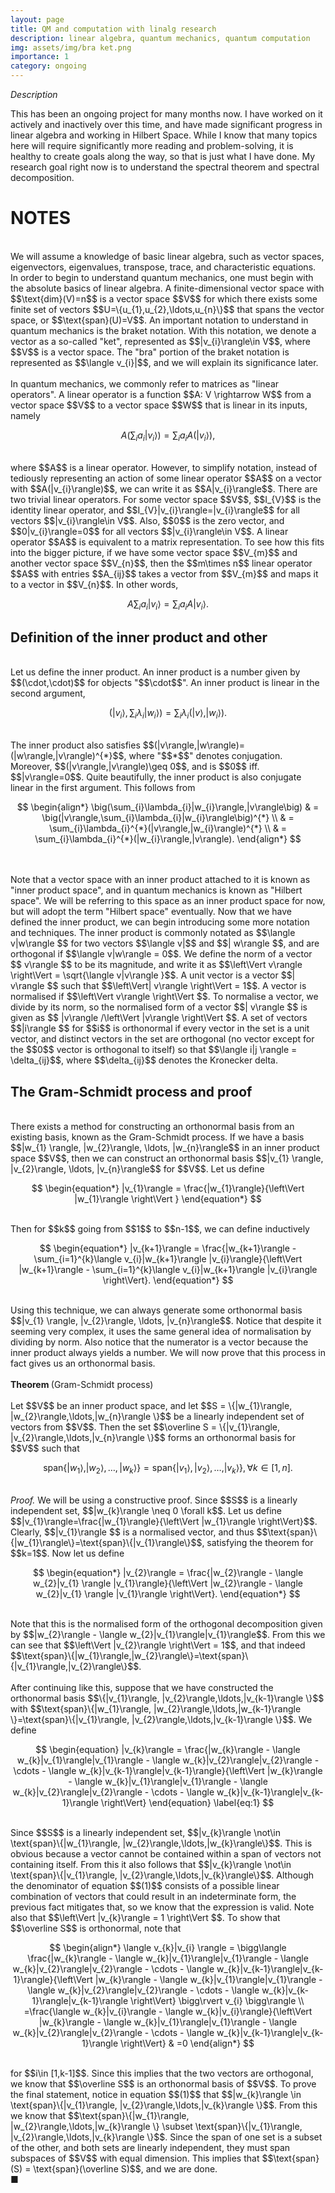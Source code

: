 ```yaml
---
layout: page
title: QM and computation with linalg research
description: linear algebra, quantum mechanics, quantum computation
img: assets/img/bra ket.png
importance: 1
category: ongoing
---
```


<i> Description </i>
<p>
This has been an ongoing project for many months now. I have worked on it actively and inactively over this time, and have made significant progress in linear algebra and working in Hilbert Space. While I know that many topics here will require significantly more reading and problem-solving, it is healthy to create goals along the way, so that is just what I have done. My research goal right now is to understand the spectral theorem and spectral decomposition. 
</p>

<h1> 
NOTES 
</h1> 

<br>
We will assume a knowledge of basic linear algebra, such as vector spaces, eigenvectors, eigenvalues, transpose, trace, and characteristic equations. In order to begin to understand quantum mechanics, one must begin with the absolute basics of linear algebra. A finite-dimensional vector space with $$\text{dim}(V)=n$$ is a vector space $$V$$ for which there exists some finite set of vectors $$U=\{u_{1},u_{2},\ldots,u_{n}\}$$ that spans the vector space, or $$\text{span}(U)=V$$. An important notation to understand in quantum mechanics is the braket notation. With this notation, we denote a vector as a so-called "ket", represented as $$|v_{i}\rangle\in V$$, where $$V$$ is a vector space. The "bra" portion of the braket notation is represented as $$\langle v_{i}|$$, and we will explain its significance later. 
<br>
<br>
In quantum mechanics, we commonly refer to matrices as "linear operators". A linear operator is a function $$A: V \rightarrow W$$ from a vector space $$V$$ to a vector space $$W$$ that is linear in its inputs, namely 
<br>

$$
\begin{equation*} A\big(\sum_{i}a_{i}|v_{i}\rangle \big) = \sum_{i}a_{i}A(|v_{i}\rangle) \end{equation*},
$$

<br>
where $$A$$ is a linear operator. However, to simplify notation, instead of tediously representing an action of some linear operator $$A$$ on a vector with $$A(|v_{i}\rangle)$$, we can write it as $$A|v_{i}\rangle$$. There are two trivial linear operators. For some vector space $$V$$, $$I_{V}$$ is the identity linear operator, and $$I_{V}|v_{i}\rangle=|v_{i}\rangle$$ for all vectors $$|v_{i}\rangle\in V$$. Also, $$0$$ is the zero vector, and $$0|v_{i}\rangle=0$$ for all vectors $$|v_{i}\rangle\in V$$. A linear operator $$A$$ is equivalent to a matrix representation. To see how this fits into the bigger picture, if we have some vector space $$V_{m}$$ and another vector space $$V_{n}$$, then the $$m\times n$$ linear operator $$A$$ with entries $$A_{ij}$$ takes a vector from $$V_{m}$$ and maps it to a vector in $$V_{n}$$. In other words,  
<br>

$$
\begin{equation*} A\sum_{i}a_{i}|v_{i}\rangle  = \sum_{i}a_{i}A|v_{i}\rangle .\end{equation*}
$$

<h2> 
Definition of the inner product and other
</h2> 

<br>
Let us define the inner product. An inner product is a number given by $$(\cdot,\cdot)$$ for objects "$$\cdot$$". An inner product is linear in the second argument, 
<br>

$$
\begin{equation*} \big(|v_{i}\rangle,\sum_{i}\lambda_{i}|w_{i}\rangle\big) = \sum_{i}\lambda_{i}(|v\rangle,|w_{i}\rangle). \end{equation*}
$$

<br>
The inner product also satisfies $$(|v\rangle,|w\rangle)=(|w\rangle,|v\rangle)^{*}$$, where "$$*$$" denotes conjugation. Moreover, $$(|v\rangle,|v\rangle)\geq 0$$, and is $$0$$ iff. $$|v\rangle=0$$. Quite beautifully, the inner product is also conjugate linear in the first argument. This follows from
<br>

$$
\begin{align*}
\big(\sum_{i}\lambda_{i}|w_{i}\rangle,|v\rangle\big) & 
= \big(|v\rangle,\sum_{i}\lambda_{i}|w_{i}\rangle\big)^{*} \\ &
= \sum_{i}\lambda_{i}^{*}(|v\rangle,|w_{i}\rangle)^{*} \\ &
= \sum_{i}\lambda_{i}^{*}(|w_{i}\rangle,|v\rangle).
\end{align*}
$$

<br>
<br>
Note that a vector space with an inner product attached to it is known as "inner product space", and in quantum mechanics is known as "Hilbert space". We will be referring to this space as an inner product space for now, but will adopt the term "Hilbert space" eventually. Now that we have defined the inner product, we can begin introducing some more notation and techniques. The inner product is commonly notated as $$\langle v|w\rangle $$ for two vectors $$\langle v|$$ and $$| w\rangle $$, and are orthogonal if $$\langle v|w\rangle = 0$$. We define the norm of a vector $$ v\rangle $$ to be its magnitude, and write it as $$\left\Vert v\rangle \right\Vert = \sqrt{\langle v|v\rangle }$$. A unit vector is a vector $$| v\rangle $$ such that $$\left\Vert| v\rangle \right\Vert = 1$$. A vector is normalised if $$\left\Vert v\rangle \right\Vert $$. To normalise a vector, we divide by its norm, so the normalised form of a vector $$| v\rangle $$ is given as $$ |v\rangle /\left\Vert |v\rangle \right\Vert $$. A set of vectors $$|i\rangle $$ for $$i$$ is orthonormal if every vector in the set is a unit vector, and distinct vectors in the set are orthogonal (no vector except for the $$0$$ vector is orthogonal to itself) so that $$\langle i|j \rangle = \delta_{ij}$$, where $$\delta_{ij}$$ denotes the Kronecker delta. 
<br>

<h2>
The Gram-Schmidt process and proof
</h2>

<br>
There exists a method for constructing an orthonormal basis from an existing basis, known as the Gram-Schmidt process. If we have a basis $$|w_{1} \rangle, |w_{2}\rangle, \ldots, |w_{n}\rangle$$ in an inner product space $$V$$, then we can construct an orthonormal basis $$|v_{1} \rangle, |v_{2}\rangle, \ldots, |v_{n}\rangle$$ for $$V$$. Let us define 
<br>

$$
\begin{equation*} |v_{1}\rangle = \frac{|w_{1}\rangle}{\left\Vert |w_{1}\rangle \right\Vert } \end{equation*}
$$

<br>
Then for $$k$$ going from $$1$$ to $$n-1$$, we can define inductively
<br>

$$
\begin{equation*} |v_{k+1}\rangle = \frac{|w_{k+1}\rangle - \sum_{i=1}^{k}\langle v_{i}|w_{k+1}\rangle |v_{i}\rangle}{\left\Vert |w_{k+1}\rangle - \sum_{i=1}^{k}\langle v_{i}|w_{k+1}\rangle |v_{i}\rangle \right\Vert}. \end{equation*}
$$

<br>
Using this technique, we can always generate some orthonormal basis $$|v_{1} \rangle, |v_{2}\rangle, \ldots, |v_{n}\rangle$$. Notice that despite it seeming very complex, it uses the same general idea of normalisation by dividing by norm. Also notice that the numerator is a vector because the inner product always yields a number. We will now prove that this process in fact gives us an orthonormal basis. 
<br>
<br>
<b> Theorem </b> (Gram-Schmidt process)
<br>
<br>
Let $$V$$ be an inner product space, and let $$S = \{|w_{1}\rangle, |w_{2}\rangle,\ldots,|w_{n}\rangle \}$$ be a linearly independent set of vectors from $$V$$. Then the set $$\overline S = \{|v_{1}\rangle, |v_{2}\rangle,\ldots,|v_{n}\rangle \}$$ forms an orthonormal basis for $$V$$ such that 
<br>

$$
\begin{equation*} \text{span}\{|w_{1}\rangle, |w_{2}\rangle,\ldots,|w_{k}\rangle \}=\text{span}\{|v_{1}\rangle, |v_{2}\rangle,\ldots,|v_{k}\rangle \}, \forall k\in [1,n]. \end{equation*}
$$

<br>
<i> Proof. </i> We will be using a constructive proof. Since $$S$$ is a linearly independent set, $$|w_{k}\rangle \neq 0 \forall k$$. Let us define $$|v_{1}\rangle=\frac{|w_{1}\rangle}{\left\Vert |w_{1}\rangle \right\Vert}$$. Clearly, $$|v_{1}\rangle $$ is a normalised vector, and thus $$\text{span}\{|w_{1}\rangle\}=\text{span}\{|v_{1}\rangle\}$$, satisfying the theorem for $$k=1$$. Now let us define
<br>

$$
\begin{equation*} |v_{2}\rangle = \frac{|w_{2}\rangle - \langle w_{2}|v_{1} \rangle |v_{1}\rangle}{\left\Vert |w_{2}\rangle - \langle w_{2}|v_{1} \rangle |v_{1}\rangle \right\Vert}. \end{equation*}
$$

<br>
Note that this is the normalised form of the orthogonal decomposition given by $$|w_{2}\rangle - \langle w_{2}|v_{1}\rangle|v_{1}\rangle$$. From this we can see that $$\left\Vert |v_{2}\rangle \right\Vert = 1$$, and that indeed $$\text{span}\{|w_{1}\rangle,|w_{2}\rangle\}=\text{span}\{|v_{1}\rangle,|v_{2}\rangle\}$$. 
<br>
<br>
After continuing like this, suppose that we have constructed the orthonormal basis $$\{|v_{1}\rangle, |v_{2}\rangle,\ldots,|v_{k-1}\rangle \}$$ with $$\text{span}\{|w_{1}\rangle, |w_{2}\rangle,\ldots,|w_{k-1}\rangle \}=\text{span}\{|v_{1}\rangle, |v_{2}\rangle,\ldots,|v_{k-1}\rangle \}$$. We define

$$
\begin{equation} |v_{k}\rangle = \frac{|w_{k}\rangle - \langle w_{k}|v_{1}\rangle|v_{1}\rangle - \langle w_{k}|v_{2}\rangle|v_{2}\rangle - \cdots - \langle w_{k}|v_{k-1}\rangle|v_{k-1}\rangle}{\left\Vert |w_{k}\rangle - \langle w_{k}|v_{1}\rangle|v_{1}\rangle - \langle w_{k}|v_{2}\rangle|v_{2}\rangle - \cdots - \langle w_{k}|v_{k-1}\rangle|v_{k-1}\rangle \right\Vert} \end{equation} \label{eq:1}
$$

<br>
Since $$S$$ is a linearly independent set, $$|v_{k}\rangle \not\in \text{span}\{|w_{1}\rangle, |w_{2}\rangle,\ldots,|w_{k}\rangle\}$$. This is obvious because a vector cannot be contained within a span of vectors not containing itself. From this it also follows that $$|v_{k}\rangle \not\in \text{span}\{|v_{1}\rangle, |v_{2}\rangle,\ldots,|v_{k}\rangle\}$$. Although the denominator of equation $$(1)$$ consists of a possible linear combination of vectors that could result in an indeterminate form, the previous fact mitigates that, so we know that the expression is valid. Note also that $$\left\Vert |v_{k}\rangle = 1 \right\Vert $$. To show that $$\overline S$$ is orthonormal, note that 
<br>

$$
\begin{align*} 
\langle v_{k}|v_{i} \rangle = \bigg\langle \frac{|w_{k}\rangle - \langle w_{k}|v_{1}\rangle|v_{1}\rangle - \langle w_{k}|v_{2}\rangle|v_{2}\rangle - \cdots - \langle w_{k}|v_{k-1}\rangle|v_{k-1}\rangle}{\left\Vert |w_{k}\rangle - \langle w_{k}|v_{1}\rangle|v_{1}\rangle - \langle w_{k}|v_{2}\rangle|v_{2}\rangle - \cdots - \langle w_{k}|v_{k-1}\rangle|v_{k-1}\rangle \right\Vert} \bigg\rvert v_{i} \bigg\rangle \\ 
=\frac{\langle w_{k}|v_{i}\rangle - \langle w_{k}|v_{i}\rangle}{\left\Vert |w_{k}\rangle - \langle w_{k}|v_{1}\rangle|v_{1}\rangle - \langle w_{k}|v_{2}\rangle|v_{2}\rangle - \cdots - \langle w_{k}|v_{k-1}\rangle|v_{k-1}\rangle \right\Vert} &
=0
\end{align*}
$$

<br>
for $$i\in [1,k-1]$$. Since this implies that the two vectors are orthogonal, we know that $$\overline S$$ is an orthonormal basis of $$V$$. To prove the final statement, notice in equation $$(1)$$ that $$|w_{k}\rangle \in \text{span}\{|v_{1}\rangle, |v_{2}\rangle,\ldots,|v_{k}\rangle \}$$. From this we know that $$\text{span}\{|w_{1}\rangle, |w_{2}\rangle,\ldots,|w_{k}\rangle \} \subset \text{span}\{|v_{1}\rangle, |v_{2}\rangle,\ldots,|v_{k}\rangle \}$$. Since the span of one set is a subset of the other, and both sets are linearly independent, they must span subspaces of $$V$$ with equal dimension. This implies that $$\text{span}(S) = \text{span}(\overline S)$$, and we are done. 
<br>
■

